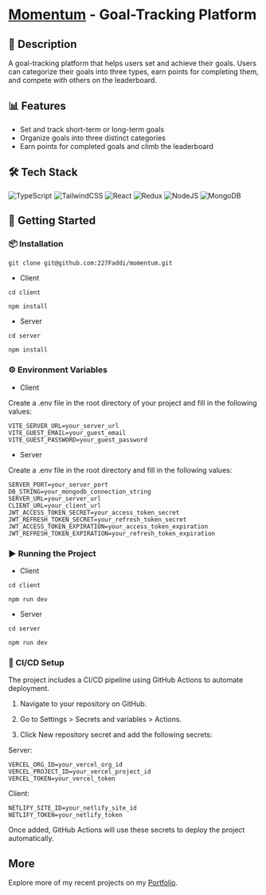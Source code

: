 # [Momentum](https://momentumgoal.netlify.app) - Goal-Tracking Platform

## 📖 Description

A goal-tracking platform that helps users set and achieve their goals. Users can categorize their goals into three types, earn points for completing them, and compete with others on the leaderboard.

## 📊 Features

- Set and track short-term or long-term goals
- Organize goals into three distinct categories
- Earn points for completed goals and climb the leaderboard

## 🛠 Tech Stack

![TypeScript](https://img.shields.io/badge/typescript-%23007ACC.svg?style=for-the-badge&logo=typescript&logoColor=white) ![TailwindCSS](https://img.shields.io/badge/tailwindcss-%2338B2AC.svg?style=for-the-badge&logo=tailwind-css&logoColor=white) ![React](https://img.shields.io/badge/react-%2320232a.svg?style=for-the-badge&logo=react&logoColor=%2361DAFB) ![Redux](https://img.shields.io/badge/redux-%23593d88.svg?style=for-the-badge&logo=redux&logoColor=white) ![NodeJS](https://img.shields.io/badge/node.js-6DA55F?style=for-the-badge&logo=node.js&logoColor=white) ![MongoDB](https://img.shields.io/badge/MongoDB-%234ea94b.svg?style=for-the-badge&logo=mongodb&logoColor=white)

## 🚀 Getting Started

### 📦 Installation

```
git clone git@github.com:227Faddi/momentum.git
```

- Client

```
cd client
```

```
npm install
```

- Server

```
cd server
```

```
npm install
```

### ⚙️ Environment Variables

- Client

Create a .env file in the root directory of your project and fill in the following values:

```
VITE_SERVER_URL=your_server_url
VITE_GUEST_EMAIL=your_guest_email
VITE_GUEST_PASSWORD=your_guest_password
```

- Server

Create a .env file in the root directory and fill in the following values:

```
SERVER_PORT=your_server_port
DB_STRING=your_mongodb_connection_string
SERVER_URL=your_server_url
CLIENT_URL=your_client_url
JWT_ACCESS_TOKEN_SECRET=your_access_token_secret
JWT_REFRESH_TOKEN_SECRET=your_refresh_token_secret
JWT_ACCESS_TOKEN_EXPIRATION=your_access_token_expiration
JWT_REFRESH_TOKEN_EXPIRATION=your_refresh_token_expiration
```

### ▶️ Running the Project

- Client

```
cd client
```

```
npm run dev
```

- Server

```
cd server
```

```
npm run dev
```

### 🚀 CI/CD Setup

The project includes a CI/CD pipeline using GitHub Actions to automate deployment.

1. Navigate to your repository on GitHub.

2. Go to Settings > Secrets and variables > Actions.

3. Click New repository secret and add the following secrets:

Server:

```
VERCEL_ORG_ID=your_vercel_org_id
VERCEL_PROJECT_ID=your_vercel_project_id
VERCEL_TOKEN=your_vercel_token
```

Client:

```
NETLIFY_SITE_ID=your_netlify_site_id
NETLIFY_TOKEN=your_netlify_token
```

Once added, GitHub Actions will use these secrets to deploy the project automatically.

## More

Explore more of my recent projects on my [Portfolio](https://faliloukhouma.com).
